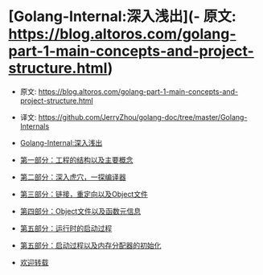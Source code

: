 # [Golang-Internal:深入浅出](- 原文: https://blog.altoros.com/golang-part-1-main-concepts-and-project-structure.html)

- 原文: https://blog.altoros.com/golang-part-1-main-concepts-and-project-structure.html
- 译文: https://github.com/JerryZhou/golang-doc/tree/master/Golang-Internals

- [Golang-Internal:深入浅出](Part-0.head.md)
- [第一部分：工程的结构以及主要概念](Part-1.Main.Concepts.and.Project.Structure.md)
- [第二部分：深入虎穴，一探编译器](Part-2.Diving.Into.the.Go.Compiler.md)
- [第三部分：链接，重定向以及Object文件 ](Part-3.The.Linker.Object.Files.and.Relocations.md)
- [第四部分：Object文件以及函数元信息](Part-4.Object.Files.and.Function.Metadata.md)
- [第五部分：运行时的启动过程](Part-5.the.Runtime.Bootstrap.Process.md)
- [第五部分：启动过程以及内存分配器的初始化](Part-6.Bootstrapping.and.Memory.Allocator.Initialization.md)
- [欢迎转载](Part-x.footer.md)
